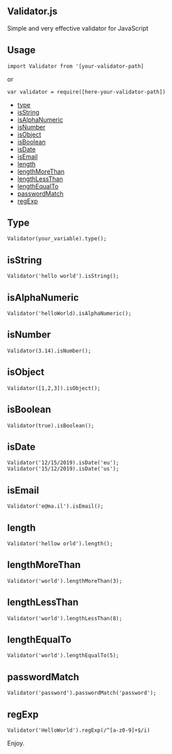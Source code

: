 Validator.js
------------
Simple and very effective validator for JavaScript 

Usage
-----

`import Validator from '[your-validator-path]`

or

`var validator = require([here-your-validator-path])`

- [type](#type)
- [isString](#isString)
- [isAlphaNumeric](#isAlphaNumeric)
- [isNumber](#isNumber)
- [isObject](#isObject)
- [isBoolean](#isBoolean)
- [isDate](#isDate)
- [isEmail](#isEmail)
- [length](#length)
- [lengthMoreThan](#lengthMoreThan)
- [lengthLessThan](#lengthLessThan)
- [lengthEqualTo](#lengthEqualTo)
- [passwordMatch](#passwordMatch)
- [regExp](#regExp)

<a name="Type">Type</a>
-

`Validator(your_variable).type();`

<a name="isString">isString</a>
-
`Validator('hello world').isString();`

<a name="isAlphaNumeric">isAlphaNumeric</a>
-
`Validator('helloWorld).isAlphaNumeric();`

<a name="isNumber">isNumber</a>
-
`Validator(3.14).isNumber();`

<a name="isObject">isObject</a>
-
`Validator([1,2,3]).isObject();`

<a name="isBoolean">isBoolean</a>
-
`Validator(true).isBoolean();`

<a name="isDate">isDate</a>
-
`Validator('12/15/2019).isDate('eu');`
`Validator('15/12/2019).isDate('us');`

<a name="isEmail">isEmail</a>
-
`Validator('e@ma.il').isEmail();`

<a name="length">length</a>
-
`Validator('hellow orld').length();`

<a name="lengthMoreThan">lengthMoreThan</a>
-
`Validator('world').lengthMoreThan(3);`

<a name="lengthLessThan">lengthLessThan</a>
-
`Validator('world').lengthLessThan(8);`

<a name="lengthEqualTo">lengthEqualTo</a>
-
`Validator('world').lengthEqualTo(5);`

<a name="passwordMatch">passwordMatch</a>
-
`Validator('password').passwordMatch('password');`

<a name="regExp">regExp</a>
-
`Validator('HelloWorld').regExp(/^[a-z0-9]+$/i)`

Enjoy.